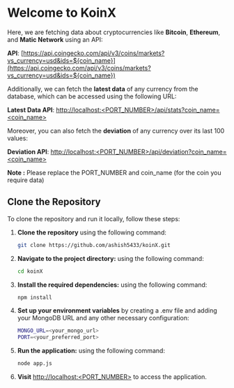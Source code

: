 # Welcome to KoinX

Here, we are fetching data about cryptocurrencies like **Bitcoin**, **Ethereum**, and **Matic Network** using an API:

**API**: [https://api.coingecko.com/api/v3/coins/markets?vs_currency=usd&ids=${coin_name}](https://api.coingecko.com/api/v3/coins/markets?vs_currency=usd&ids=${coin_name})

Additionally, we can fetch the **latest data** of any currency from the database, which can be accessed using the following URL:

**Latest Data API**: [http://localhost:<PORT_NUMBER>/api/stats?coin_name=<coin_name>](http://localhost:<PORT_NUMBER>/api/stats?coin_name=<coin_name>)

Moreover, you can also fetch the **deviation** of any currency over its last 100 values:

**Deviation API**: [http://localhost:<PORT_NUMBER>/api/deviation?coin_name=<coin_name>](http://localhost:<PORT_NUMBER>/api/deviation?coin_name=<coin_name>)  

**Note :** Please replace the PORT_NUMBER and coin_name (for the coin you require data)
## Clone the Repository

To clone the repository and run it locally, follow these steps:

1. **Clone the repository** using the following command:
   ```bash
   git clone https://github.com/ashish5433/koinX.git

2. **Navigate to the project directory:** using the following command:
   ```bash
   cd koinX
3. **Install the required dependencies:** using the following command:
   ```bash
   npm install
4. **Set up your environment variables** by creating a .env file and adding your MongoDB URL and any other necessary configuration:
   ```bash
   MONGO_URL=<your_mongo_url>
   PORT=<your_preferred_port>
5. **Run the application:** using the following command:
   ```bash
   node app.js
1. **Visit** [http://localhost:<PORT_NUMBER>](http://localhost:<PORT_NUMBER>) to access the application.
   
